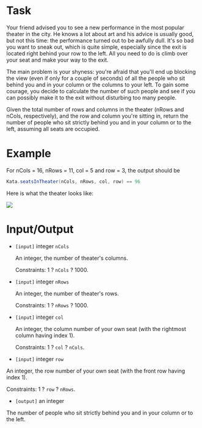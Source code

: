 # Task

Your friend advised you to see a new performance in the most popular theater in the city. He knows a lot about art and
his advice is usually good, but not this time: the performance turned out to be awfully dull. It's so bad you want to
sneak out, which is quite simple, especially since the exit is located right behind your row to the left. All you need
to do is climb over your seat and make your way to the exit.

The main problem is your shyness: you're afraid that you'll end up blocking the view (even if only for a couple of
seconds) of all the people who sit behind you and in your column or the columns to your left. To gain some courage, you
decide to calculate the number of such people and see if you can possibly make it to the exit without disturbing too
many people.

Given the total number of rows and columns in the theater (nRows and nCols, respectively), and the row and column you're
sitting in, return the number of people who sit strictly behind you and in your column or to the left, assuming all
seats are occupied.

# Example

For nCols = 16, nRows = 11, col = 5 and row = 3, the output should be

```java
Kata.seatsInTheater(nCols, nRows, col, row) == 96
```

Here is what the theater looks like:

![](https://files.gitter.im/myjinxin2015/eAjZ/blob)

# Input/Output

- `[input]` integer `nCols`

  An integer, the number of theater's columns.

  Constraints: 1 ? `nCols` ? 1000.

- `[input]` integer `nRows`

  An integer, the number of theater's rows.

  Constraints: 1 ? `nRows` ? 1000.

- `[input]` integer `col`

  An integer, the column number of your own seat (with the rightmost column having index 1).

  Constraints: 1 ? `col` ? `nCols`.

- `[input]` integer `row`

An integer, the row number of your own seat (with the front row having index 1).

Constraints: 1 ? `row` ? `nRows`.

- `[output]` an integer

The number of people who sit strictly behind you and in your column or to the left.
